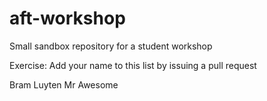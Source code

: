 # aft-workshop
Small sandbox repository for a student workshop

Exercise: Add your name to this list by issuing a pull request

Bram Luyten
Mr Awesome
